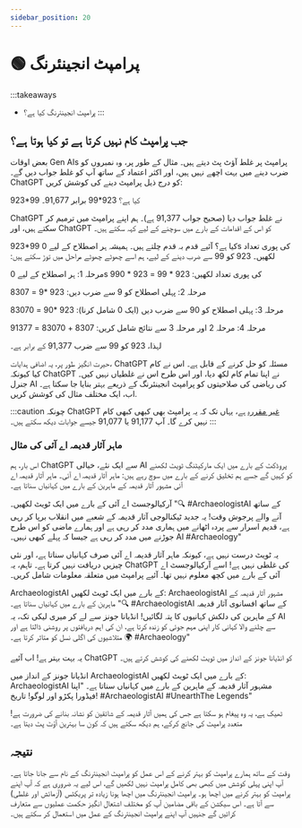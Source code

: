 ```yaml
---
sidebar_position: 20
---
```


# 🟢 پرامپٹ انجینئرنگ

:::takeaways
- پرامپٹ انجینئرنگ کیا ہے؟
:::

## جب پرامپٹ کام نہیں کرتا ہے تو کیا ہوتا ہے؟

بعض اوقات Gen AIs پرامپٹ پر غلط آؤٹ پٹ دیتے ہیں۔ مثال کے طور پر، وہ نمبروں کو ضرب دینے میں بہت اچھے نہیں ہیں، اور اکثر اعتماد کے ساتھ آپ کو غلط جواب دیں گے۔ ChatGPT کو درج ذیل پرامپٹ دینے کی کوشش کریں:

<AIInput>
923*99 کیا ہے؟
</AIInput>

<AIOutput>
923*99 برابر 91,677۔
</AIOutput>

ChatGPT نے غلط جواب دیا (صحیح جواب 91,377 ہے)۔ ہم اپنے پرامپٹ میں ترمیم کر سکتے ہیں، اور ChatGPT کو اس کے اقدامات کے بارے میں سوچنے کے لیے کہہ سکتے ہیں۔

<AIInput>
923*99 کیا ہے؟ آئیے قدم بہ قدم چلتے ہیں۔ ہمیشہ ہر اصطلاح کے لیے 0s کی پوری تعداد لکھیں۔
</AIInput>
<AIOutput>
923 کو 99 سے ضرب دینے کے لیے، ہم اسے چھوٹے چھوٹے مراحل میں توڑ سکتے ہیں:

مرحلہ 1: ہر اصطلاح کے لیے 0s کی پوری تعداد لکھیں:
923 \* 99 = 923 \* 990

مرحلہ 2: پہلی اصطلاح کو 9 سے ضرب دیں:
923 \*9 = 8307

مرحلہ 3: پہلی اصطلاح کو 90 سے ضرب دیں (ایک 0 شامل کرنا):
923 \*90 = 83070

مرحلہ 4: مرحلہ 2 اور مرحلہ 3 سے نتائج شامل کریں:
8307 + 83070 = 91377

لہذا، 923 کو 99 سے ضرب 91,377 کے برابر ہے۔
</AIOutput>

حیرت انگیز طور پر، یہ اضافی ہدایات، ChatGPT مسئلہ کو حل کرنے کے قابل ہے۔ اس نے کام کیا کیونکہ ChatGPT نے اپنا تمام کام لکھ دیا، اور اس طرح اس نے غلطیاں نہیں کیں۔ جنرل AI کی ریاضی کی صلاحیتوں کو پرامپٹ انجینئرنگ کے ذریعے بہتر بنایا جا سکتا ہے۔ اب، ایک مختلف مثال کی کوشش کریں.

:::caution
چونکہ ChatGPT <a href="https://learnprompting.org/docs/basics/configuration_hyperparameters">غیر مقررہ</a> ہے، یہاں تک کہ یہ پرامپٹ بھی کبھی کبھی کام نہیں کرے گا۔ آپ 91,177 یا 91,077 جیسے جوابات دیکھ سکتے ہیں۔
:::

### ماہر آثار قدیمہ اے آئی کی مثال

اس بار، ہم ChatGPT سے ایک نئے، خیالی AI پروڈکٹ کے بارے میں ایک مارکیٹنگ ٹویٹ لکھنے کو کہیں گے جسے ہم تخلیق کرنے کے بارے میں سوچ رہے ہیں: ماہر آثار قدیمہ اے آئی۔ ماہر آثار قدیمہ اے آئی مشہور آثار قدیمہ کے ماہرین کے بارے میں کہانیاں سناتا ہے۔

<AIInput>
آرکیالوجسٹ اے آئی کے بارے میں ایک ٹویٹ لکھیں۔
</AIInput>

<AIOutput>
"🔍 #ArchaeologistAI کے ساتھ آنے والے پرجوش وقت! یہ جدید ٹیکنالوجی آثار قدیمہ کے شعبے میں انقلاب برپا کر رہی ہے، قدیم اسرار سے پردہ اٹھانے میں ہماری مدد کر رہی ہے اور ہمارے ماضی کو اس طرح جوڑنے میں مدد کر رہی ہے جیسا کہ پہلے کبھی نہیں۔ AI #Archaeology"
</AIOutput>

یہ ٹویٹ درست نہیں ہے، کیونکہ ماہر آثار قدیمہ اے آئی صرف کہانیاں سناتا ہے، اور نئی چیزیں دریافت نہیں کرتا ہے۔ تاہم، یہ ChatGPT کی غلطی نہیں ہے! اسے آرکیالوجسٹ اے آئی کے بارے میں کچھ معلوم نہیں تھا۔ آئیے پرامپٹ میں متعلقہ معلومات شامل کریں۔

<AIInput>
ArchaeologistAI کے بارے میں ایک ٹویٹ لکھیں: ArchaeologistAI مشہور آثار قدیمہ کے ماہرین کے بارے میں کہانیاں سناتا ہے۔
</AIInput>

<AIOutput>
"🔍 #ArchaeologistAI کے ساتھ افسانوی آثار قدیمہ کے ماہرین کی دلکش کہانیوں کا پتہ لگائیں! انڈیانا جونز سے لے کر میری لیکی تک، یہ AI سے چلنے والا کہانی کار اپنی مہم جوئی کو زندہ کرتا ہے، ان کی اہم دریافتوں پر روشنی ڈالتا ہے اور متلاشیوں کی اگلی نسل کو متاثر کرتا ہے۔ 🌍 #Archaeology"
</AIOutput>

یہ بہت بہتر ہے! اب آئیے ChatGPT کو انڈیانا جونز کے انداز میں ٹویٹ لکھنے کی کوشش کرتے ہیں۔

<AIInput>
انڈیانا جونز کے انداز میں ArchaeologistAI کے بارے میں ایک ٹویٹ لکھیں: ArchaeologistAI مشہور آثار قدیمہ کے ماہرین کے بارے میں کہانیاں سناتا ہے۔
</AIInput>

<AIOutput>
"اپنا فیڈورا پکڑو اور لوگو! تاریخ! #ArchaeologistAI #UnearthThe Legends"
</AIOutput>

ٹھیک ہے، یہ وہ پیغام ہو سکتا ہے جس کی ہمیں آثار قدیمہ کے شائقین کو نشانہ بنانے کی ضرورت ہے! متعدد پرامپٹ کی جانچ کرکے، ہم دیکھ سکتے ہیں کہ کون سا بہترین آؤٹ پٹ دیتا ہے۔

## نتیجہ

وقت کے ساتھ ہمارے پرامپٹ کو بہتر کرنے کے اس عمل کو پرامپٹ انجینئرنگ کے نام سے جانا جاتا ہے۔ آپ اپنی پہلی کوشش میں کبھی بھی کامل پرامپٹ نہیں لکھیں گے، اس لیے یہ ضروری ہے کہ آپ اپنے پرامپٹ کو بہتر کرنے میں اچھا ہو۔ پرامپٹ انجینئرنگ میں اچھا ہونا زیادہ تر پریکٹس (آزمائش اور غلطی) سے آتا ہے۔ اس سیکشن کے باقی مضامین آپ کو مختلف اشتعال انگیز حکمت عملیوں سے متعارف کرائیں گے جنہیں آپ اپنے پرامپٹ انجینئرنگ کے عمل میں استعمال کر سکتے ہیں۔
